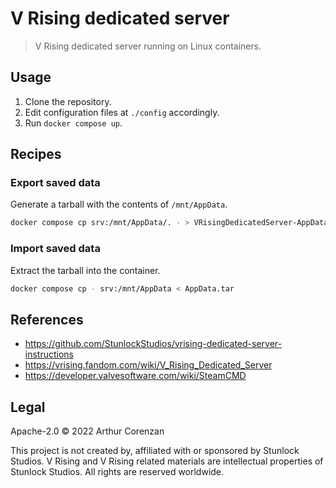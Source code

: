 # V Rising dedicated server

> V Rising dedicated server running on Linux containers.

## Usage

1. Clone the repository.
2. Edit configuration files at `./config` accordingly.
3. Run `docker compose up`.

## Recipes

### Export saved data

Generate a tarball with the contents of `/mnt/AppData`.

```sh
docker compose cp srv:/mnt/AppData/. - > VRisingDedicatedServer-AppData-$(date +"%s").tar
```

### Import saved data

Extract the tarball into the container.

```sh
docker compose cp - srv:/mnt/AppData < AppData.tar
```

## References

- <https://github.com/StunlockStudios/vrising-dedicated-server-instructions>
- <https://vrising.fandom.com/wiki/V_Rising_Dedicated_Server>
- <https://developer.valvesoftware.com/wiki/SteamCMD>

## Legal

Apache-2.0 © 2022 Arthur Corenzan

This project is not created by, affiliated with or sponsored by Stunlock Studios. V Rising and V Rising related materials are intellectual properties of Stunlock Studios. All rights are reserved worldwide.
